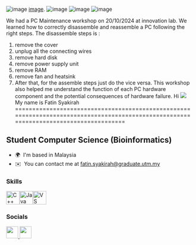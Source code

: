 ![image](https://github.com/user-attachments/assets/149ba2df-c8fb-440c-b9ab-8f081a00c0a7) [image](https://github.com/user-attachments/assets/32492c71-8a15-4a70-91f7-4e01acfe5068).
![image](https://github.com/user-attachments/assets/603f828c-1036-4be3-880b-f2e00ddd2790)
![image](https://github.com/user-attachments/assets/93739dd2-9b5b-49ba-94ab-61860065eedc)
![image](https://github.com/user-attachments/assets/3bf5dd18-33db-4077-b124-73776ff485ca)

We had a PC Maintenance workshop on 20/10/2024 at innovation lab. We learned how to correctly disassemble and reassemble a PC following the right steps.
The disassemble steps is :

1. remove the cover
2. unplug all the connecting wires
3. remove hard disk
4. remove power supply unit
5. remove RAM
6. remove fan and heatsink
7. After that, for the assemble steps just do the vice versa. This workshop also helped me understand the function of each PC hardware component and the potential consequences of hardware failure.
Hi ![](https://user-images.githubusercontent.com/18350557/176309783-0785949b-9127-417c-8b55-ab5a4333674e.gif)My name is Fatin Syakirah
======================================================================================================================================

Student Computer Science (Bioinformatics)
-----------------------------------------

* 🌍  I'm based in Malaysia
* ✉️  You can contact me at [fatin.syakirah@graduate.utm.my](mailto:fatin.syakirah@graduate.utm.my)

### Skills


<p align="left">
<a href="https://docs.microsoft.com/en-us/cpp/?view=msvc-170" target="_blank" rel="noreferrer"><img src="https://raw.githubusercontent.com/danielcranney/readme-generator/main/public/icons/skills/cplusplus-colored.svg" width="36" height="36" alt="C++" /></a><a href="https://www.oracle.com/java/" target="_blank" rel="noreferrer"><img src="https://raw.githubusercontent.com/danielcranney/readme-generator/main/public/icons/skills/java-colored.svg" width="36" height="36" alt="Java" /></a><a href="https://code.visualstudio.com/" target="_blank" rel="noreferrer"><img src="https://raw.githubusercontent.com/danielcranney/readme-generator/main/public/icons/skills/visualstudiocode.svg" width="36" height="36" alt="VS Code" /></a>
</p>


### Socials

<p align="left"> <a href="https://www.github.com/ftnsyakirah" target="_blank" rel="noreferrer"> <picture> <source media="(prefers-color-scheme: dark)" srcset="https://raw.githubusercontent.com/danielcranney/readme-generator/main/public/icons/socials/github-dark.svg" /> <source media="(prefers-color-scheme: light)" srcset="https://raw.githubusercontent.com/danielcranney/readme-generator/main/public/icons/socials/github.svg" /> <img src="https://raw.githubusercontent.com/danielcranney/readme-generator/main/public/icons/socials/github.svg" width="32" height="32" /> </picture> </a> <a href="http://www.instagram.com/ftnsyakirah_" target="_blank" rel="noreferrer"> <picture> <source media="(prefers-color-scheme: dark)" srcset="https://raw.githubusercontent.com/danielcranney/readme-generator/main/public/icons/socials/instagram-dark.svg" /> <source media="(prefers-color-scheme: light)" srcset="https://raw.githubusercontent.com/danielcranney/readme-generator/main/public/icons/socials/instagram.svg" /> <img src="https://raw.githubusercontent.com/danielcranney/readme-generator/main/public/icons/socials/instagram.svg" width="32" height="32" /> </picture> </a></p>




